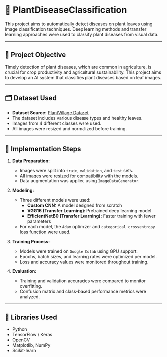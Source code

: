 # 🌿 PlantDiseaseClassification

This project aims to automatically detect diseases on plant leaves using image classification techniques. Deep learning methods and transfer learning approaches were used to classify plant diseases from visual data.

---

## 🎯 Project Objective

Timely detection of plant diseases, which are common in agriculture, is crucial for crop productivity and agricultural sustainability. This project aims to develop an AI system that classifies plant diseases based on leaf images.

---

## 🗂️ Dataset Used

- **Dataset Source:** [PlantVillage Dataset](https://www.kaggle.com/datasets/emmarex/plantdisease)  
- The dataset includes various disease types and healthy leaves.  
- Images from 4 different classes were used.  
- All images were resized and normalized before training.

---

## 🔧 Implementation Steps

1. **Data Preparation:**
   - Images were split into `train`, `validation`, and `test` sets.  
   - All images were resized for compatibility with the models.  
   - Data augmentation was applied using `ImageDataGenerator`.

2. **Modeling:**
   - Three different models were used:
     - **Custom CNN:** A model designed from scratch  
     - **VGG16 (Transfer Learning):** Pretrained deep learning model  
     - **EfficientNetB0 (Transfer Learning):** Faster training with fewer parameters  
   - For each model, the `Adam` optimizer and `categorical_crossentropy` loss function were used.

3. **Training Process:**
   - Models were trained on `Google Colab` using GPU support.  
   - Epochs, batch sizes, and learning rates were optimized per model.  
   - Loss and accuracy values were monitored throughout training.

4. **Evaluation:**
   - Training and validation accuracies were compared to monitor overfitting.  
   - Confusion matrix and class-based performance metrics were analyzed.

---

## 🧰 Libraries Used

- Python  
- TensorFlow / Keras  
- OpenCV  
- Matplotlib, NumPy  
- Scikit-learn
